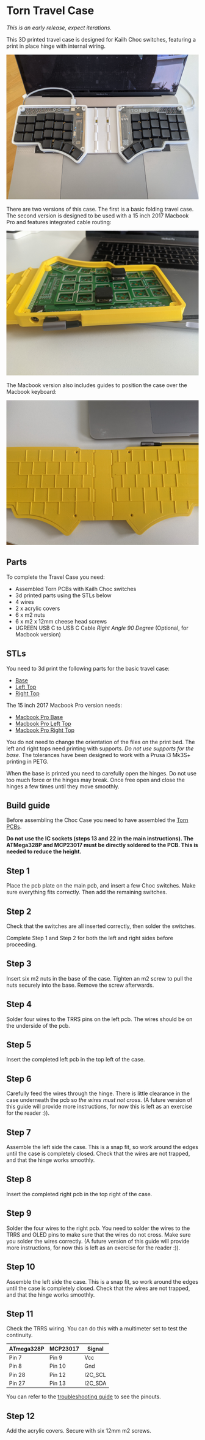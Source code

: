 # Torn Travel Case

_This is an early release, expect iterations._

This 3D printed travel case is designed for Kailh Choc switches, featuring a print in place hinge
with internal wiring.

![choc case](./PXL_20210606_104742862.jpg)

There are two versions of this case. The first is a basic folding travel case. The second version is
designed to be used with a 15 inch 2017 Macbook Pro and features integrated cable routing: 

![](./PXL_20210624_105229909.jpg)

The Macbook version also includes guides to position the case over the Macbook keyboard:

![](./PXL_20210624_105255104.jpg)

## Parts

To complete the Travel Case you need:

- Assembled Torn PCBs with Kailh Choc switches
- 3d printed parts using the STLs below
- 4 wires
- 2 x acrylic covers
- 6 x m2 nuts
- 6 x m2 x 12mm cheese head screws
- UGREEN USB C to USB C Cable _Right Angle 90 Degree_ (Optional, for Macbook version)

## STLs

You need to 3d print the following parts for the basic travel case:

- [Base](./Torn%20Laptop%20Case%20-%20Base.stl)
- [Left Top](./Torn%20Laptop%20Case%20-%20Left.stl)
- [Right Top](./Torn%20Laptop%20Case%20-%20Right.stl)

The 15 inch 2017 Macbook Pro version needs:

- [Macbook Pro Base](./Torn%20Laptop%20Case%20-%20Base%20Apple%20Macbook%20Pro.stl)
- [Macbook Pro Left Top](./Torn%20Laptop%20Case%20-%20Left%20Apple%20Macbook%20Pro.stl)
- [Macbook Pro Right Top](./Torn%20Laptop%20Case%20-%20Right%20Apple%20Macbook%20Pro.stl)

You do not need to change the orientation of the files on the print bed. The left and right tops
need printing with supports. _Do not use supports for the base_. The tolerances have been designed
to work with a Prusa i3 Mk3S+ printing in PETG.

<!---
TODO pictures of parts on print bed
-->

When the base is printed you need to carefully open the hinges. Do not use too much force or the
hinges may break. Once free open and close the hinges a few times until they move smoothly. 

## Build guide

Before assembling the Choc Case you need to have assembled the [Torn PCBs](../../doc/pcb.md).

**Do not use the IC sockets (steps 13 and 22 in the main instructions). The ATMega328P and MCP23017 
must be directly soldered to the PCB. This is needed to reduce the height.**

<!---
TODO what about the OLED?
-->

<!---
TODO picture
-->

## Step 1

Place the pcb plate on the main pcb, and insert a few Choc switches. Make sure everything fits correctly.
Then add the remaining switches.

<!---
TODO picture
-->

<!---
TODO picture
-->

## Step 2

Check that the switches are all inserted correctly, then solder the switches.

<!---
TODO picture
-->

Complete Step 1 and Step 2 for both the left and right sides before proceeding.

## Step 3

Insert six m2 nuts in the base of the case. Tighten an m2 screw to pull the nuts securely into the
base. Remove the screw afterwards.

<!---
TODO picture
-->

## Step 4

Solder four wires to the TRRS pins on the left pcb. The wires should be on the underside of the pcb.

<!---
TODO picture
-->

## Step 5

Insert the completed left pcb in the top left of the case.

<!---
TODO picture
-->

## Step 6

Carefully feed the wires through the hinge. There is little clearance in the case underneath the pcb
so _the wires must not cross_. (A future version of this guide will provide more instructions, for now
this is left as an exercise for the reader :)).

<!---
TODO picture
-->

## Step 7

Assemble the left side the case. This is a snap fit, so work around the edges until the case is
completely closed. Check that the wires are not trapped, and that the hinge works smoothly.

<!---
TODO picture
-->

## Step 8

Insert the completed right pcb in the top right of the case.

<!---
TODO picture
-->

## Step 9

Solder the four wires to the right pcb. You need to solder the wires to the TRRS and OLED pins to
make sure that the wires do not cross. Make sure you solder the wires correctly. (A future version
of this guide will provide more instructions, for now this is left as an exercise for the reader :)).

<!---
TODO picture
-->

## Step 10

Assemble the left side the case. This is a snap fit, so work around the edges until the case is
completely closed. Check that the wires are not trapped, and that the hinge works smoothly.

<!---
TODO picture
-->

## Step 11

Check the TRRS wiring. You can do this with a multimeter set to test the continuity.

| ATmega328P | MCP23017 | Signal  |
| ---------- | -------- | ------  |
| Pin 7      | Pin 9    | Vcc     |
| Pin 8      | Pin 10   | Gnd     |
| Pin 28     | Pin 12   | I2C_SCL |
| Pin 27     | Pin 13   | I2C_SDA |

You can refer to the [troubleshooting guide](../../doc/troubleshoot.md) to see the pinouts.

<!---
TODO picture
-->

## Step 12

Add the acrylic covers. Secure with six 12mm m2 screws.

<!---
TODO picture
-->
